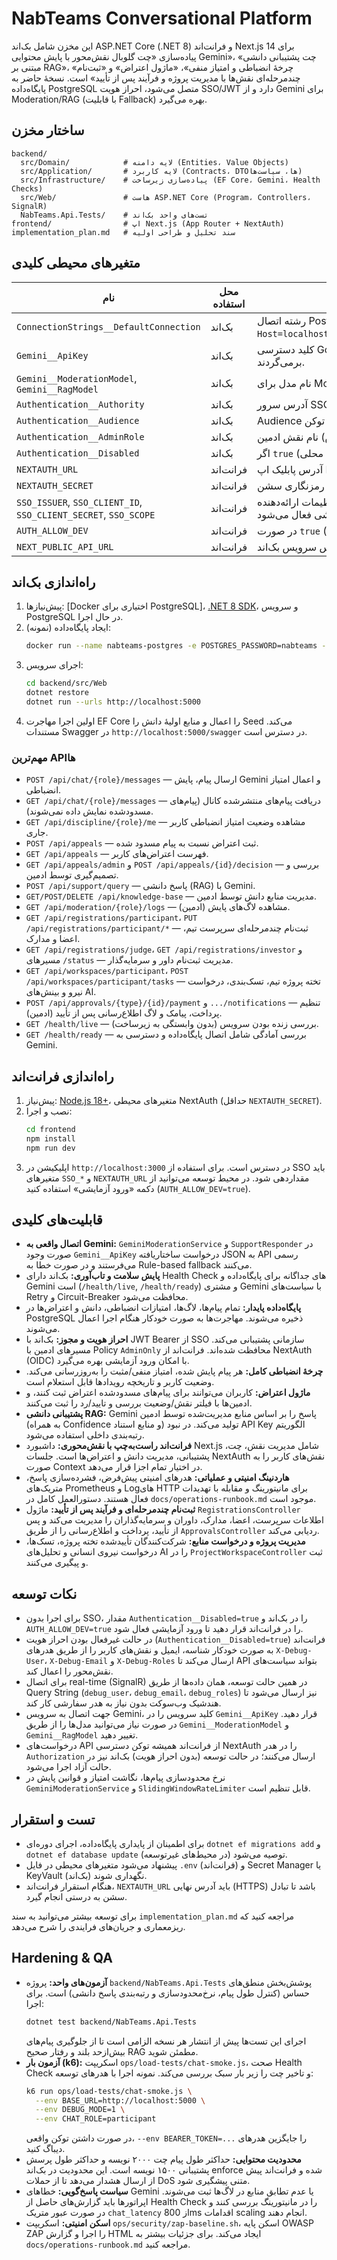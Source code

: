 # NabTeams Conversational Platform

این مخزن شامل بک‌اند ASP.NET Core (.NET 8) و فرانت‌اند Next.js 14 برای پیاده‌سازی «چت گلوبال نقش‌محور با پایش محتوایی Gemini»، «چت پشتیبانی دانشی مبتنی بر RAG»، «چرخهٔ انضباطی و امتیاز منفی»، «ماژول اعتراض» و «ثبت‌نام چندمرحله‌ای نقش‌ها با مدیریت پروژه و فرآیند پس از تأیید» است. نسخهٔ حاضر به پایگاه‌داده PostgreSQL متصل می‌شود، احراز هویت SSO/JWT دارد و از Gemini برای Moderation/RAG (با قابلیت Fallback) بهره می‌گیرد.

## ساختار مخزن

```
backend/
  src/Domain/            # لایه دامنه (Entities، Value Objects)
  src/Application/       # لایه کاربرد (Contracts، DTOها، سیاست‌ها)
  src/Infrastructure/    # پیاده‌سازی زیرساخت (EF Core، Gemini، Health Checks)
  src/Web/               # هاست ASP.NET Core (Program، Controllers، SignalR)
  NabTeams.Api.Tests/    # تست‌های واحد بک‌اند
frontend/                # اپ Next.js (App Router + NextAuth)
implementation_plan.md   # سند تحلیل و طراحی اولیه
```

## متغیرهای محیطی کلیدی

| نام | محل استفاده | توضیح |
| --- | --- | --- |
| `ConnectionStrings__DefaultConnection` | بک‌اند | رشته اتصال PostgreSQL (پیش‌فرض: `Host=localhost;Port=5432;Database=nabteams;Username=nabteams;Password=nabteams`) |
| `Gemini__ApiKey` | بک‌اند | کلید دسترسی Google Gemini. در صورت خالی بودن، سرویس‌ها به حالت Rule-based برمی‌گردند. |
| `Gemini__ModerationModel`, `Gemini__RagModel` | بک‌اند | نام مدل برای Moderation/RAG. پیش‌فرض: `gemini-1.5-pro`. |
| `Authentication__Authority` | بک‌اند | آدرس سرور SSO/OIDC. |
| `Authentication__Audience` | بک‌اند | Audience توکن JWT. |
| `Authentication__AdminRole` | بک‌اند | نام نقش ادمین (پیش‌فرض `admin`). |
| `Authentication__Disabled` | بک‌اند | اگر `true` باشد، احراز هویت غیرفعال می‌شود (برای توسعه محلی). |
| `NEXTAUTH_URL` | فرانت‌اند | آدرس پابلیک اپ Next.js (مثلاً `http://localhost:3000`). |
| `NEXTAUTH_SECRET` | فرانت‌اند | کلید رمزنگاری سشن NextAuth. |
| `SSO_ISSUER`, `SSO_CLIENT_ID`, `SSO_CLIENT_SECRET`, `SSO_SCOPE` | فرانت‌اند | تنظیمات ارائه‌دهنده OIDC برای NextAuth. اگر مقداردهی نشود و `AUTH_ALLOW_DEV=true` باشد، ورود آزمایشی فعال می‌شود. |
| `AUTH_ALLOW_DEV` | فرانت‌اند | در صورت `true` (پیش‌فرض)، Provider ورود آزمایشی (Credentials) فعال می‌شود. |
| `NEXT_PUBLIC_API_URL` | فرانت‌اند | آدرس سرویس بک‌اند (پیش‌فرض `http://localhost:5000`). |

## راه‌اندازی بک‌اند

1. پیش‌نیازها: [Docker اختیاری برای PostgreSQL]، [.NET 8 SDK](https://dotnet.microsoft.com/download)، و سرویس PostgreSQL در حال اجرا.
2. ایجاد پایگاه‌داده (نمونه):
   ```bash
   docker run --name nabteams-postgres -e POSTGRES_PASSWORD=nabteams -e POSTGRES_USER=nabteams -e POSTGRES_DB=nabteams -p 5432:5432 -d postgres:15
   ```
3. اجرای سرویس:
   ```bash
   cd backend/src/Web
   dotnet restore
   dotnet run --urls http://localhost:5000
   ```
4. اولین اجرا مهاجرت EF Core را اعمال و منابع اولیهٔ دانش را Seed می‌کند. مستندات Swagger در `http://localhost:5000/swagger` در دسترس است.

### مهم‌ترین APIها

- `POST /api/chat/{role}/messages` — ارسال پیام، پایش Gemini و اعمال امتیاز انضباطی.
- `GET /api/chat/{role}/messages` — دریافت پیام‌های منتشرشده کانال (پیام‌های مسدود‌شده نمایش داده نمی‌شوند).
- `GET /api/discipline/{role}/me` — مشاهده وضعیت امتیاز انضباطی کاربر جاری.
- `POST /api/appeals` — ثبت اعتراض نسبت به پیام مسدود شده.
- `GET /api/appeals` — فهرست اعتراض‌های کاربر.
- `GET /api/appeals/admin` و `POST /api/appeals/{id}/decision` — بررسی و تصمیم‌گیری توسط ادمین.
- `POST /api/support/query` — پاسخ دانشی (RAG) با Gemini.
- `GET/POST/DELETE /api/knowledge-base` — مدیریت منابع دانش توسط ادمین.
- `GET /api/moderation/{role}/logs` — مشاهده لاگ‌های پایش (ادمین).
- `GET /api/registrations/participant`، `PUT /api/registrations/participant/*` — ثبت‌نام چندمرحله‌ای سرپرست تیم، اعضا و مدارک.
- `GET /api/registrations/judge`، `GET /api/registrations/investor` و مسیرهای `/status` — مدیریت ثبت‌نام داور و سرمایه‌گذار.
- `GET /api/workspaces/participant`، `POST /api/workspaces/participant/tasks` — تخته پروژه تیم، تسک‌بندی، درخواست نیرو و بینش‌های AI.
- `POST /api/approvals/{type}/{id}/payment` و `.../notifications` — تنظیم پرداخت، پیامک و لاگ اطلاع‌رسانی پس از تأیید (ادمین).
- `GET /health/live` — بررسی زنده بودن سرویس (بدون وابستگی به زیرساخت).
- `GET /health/ready` — بررسی آمادگی شامل اتصال پایگاه‌داده و دسترسی به Gemini.

## راه‌اندازی فرانت‌اند

1. پیش‌نیاز: [Node.js 18+](https://nodejs.org/)، متغیرهای محیطی NextAuth (حداقل `NEXTAUTH_SECRET`).
2. نصب و اجرا:
   ```bash
   cd frontend
   npm install
   npm run dev
   ```
3. اپلیکیشن در `http://localhost:3000` در دسترس است. برای استفاده از SSO باید متغیرهای `SSO_*` و `NEXTAUTH_URL` مقداردهی شود. در محیط توسعه می‌توانید از دکمه «ورود آزمایشی» استفاده کنید (`AUTH_ALLOW_DEV=true`).

## قابلیت‌های کلیدی

- **اتصال واقعی به Gemini:** `GeminiModerationService` و `SupportResponder` در صورت وجود `Gemini__ApiKey` درخواست ساختار‌یافته JSON به API رسمی می‌فرستند و در صورت خطا به Rule-based fallback می‌کنند.
- **پایش سلامت و تاب‌آوری:** بک‌اند دارای Health Check های جداگانه برای پایگاه‌داده و Gemini است (`/health/live`, `/health/ready`) و مشتری Gemini با سیاست‌های Retry و Circuit-Breaker محافظت می‌شود.
- **پایگاه‌داده پایدار:** تمام پیام‌ها، لاگ‌ها، امتیازات انضباطی، دانش و اعتراض‌ها در PostgreSQL ذخیره می‌شوند. مهاجرت‌ها به صورت خودکار هنگام اجرا اعمال می‌شوند.
- **احراز هویت و مجوز:** بک‌اند با JWT Bearer از SSO سازمانی پشتیبانی می‌کند. مسیرهای ادمین با Policy `AdminOnly` محافظت شده‌اند. فرانت‌اند از NextAuth (OIDC) با امکان ورود آزمایشی بهره می‌گیرد.
- **چرخهٔ انضباطی کامل:** هر پیام پایش شده، امتیاز منفی/مثبت را به‌روزرسانی می‌کند. وضعیت کاربر و تاریخچه رویدادها قابل استعلام است.
- **ماژول اعتراض:** کاربران می‌توانند برای پیام‌های مسدود‌شده اعتراض ثبت کنند، و ادمین‌ها با فیلتر نقش/وضعیت بررسی و تایید/رد را ثبت می‌کنند.
- **پشتیبانی دانشی RAG:** Gemini پاسخ را بر اساس منابع مدیریت‌شده توسط ادمین (به همراه Confidence و منابع استناد) تولید می‌کند. در نبود API Key الگوریتم رتبه‌بندی داخلی استفاده می‌شود.
- **فرانت‌اند راست‌به‌چپ با نقش‌محوری:** داشبورد Next.js شامل مدیریت نقش، چت، پشتیبانی، مدیریت دانش و اعتراض‌ها است. جلسات NextAuth نقش‌های کاربر را به صورت Context در اختیار تمام اجزا قرار می‌دهد.
- **هاردنینگ امنیتی و عملیاتی:** هدرهای امنیتی پیش‌فرض، فشرده‌سازی پاسخ، متریک‌های Prometheus و Logهای HTTP برای مانیتورینگ و مقابله با تهدیدات فعال هستند. دستورالعمل کامل در `docs/operations-runbook.md` موجود است.
- **ثبت‌نام چندمرحله‌ای و فرآیند پس از تأیید:** ماژول `RegistrationsController` اطلاعات سرپرست، اعضا، مدارک، داوران و سرمایه‌گذاران را مدیریت می‌کند و پس از تأیید، پرداخت و اطلاع‌رسانی را از طریق `ApprovalsController` ردیابی می‌کند.
- **مدیریت پروژه و درخواست منابع:** شرکت‌کنندگان تأییدشده تخته پروژه، تسک‌ها، درخواست نیروی انسانی و تحلیل‌های AI را در `ProjectWorkspaceController` ثبت و پیگیری می‌کنند.

## نکات توسعه

- برای اجرا بدون SSO، مقدار `Authentication__Disabled=true` را در بک‌اند و `AUTH_ALLOW_DEV=true` را در فرانت‌اند قرار دهید تا ورود آزمایشی فعال شود.
- در حالت غیرفعال بودن احراز هویت (`Authentication__Disabled=true`) فرانت‌اند به صورت خودکار شناسه، ایمیل و نقش‌های کاربر را از طریق هدرهای `X-Debug-User`، `X-Debug-Email` و `X-Debug-Roles` ارسال می‌کند تا API بتواند سیاست‌های نقش‌محور را اعمال کند.
- برای اتصال real-time (SignalR) در همین حالت توسعه، همان داده‌ها از طریق Query String (`debug_user`، `debug_email`، `debug_roles`) نیز ارسال می‌شود تا هندشیک وب‌سوکت بدون نیاز به هدر سفارشی کار کند.
- جهت اتصال به سرویس Gemini، کلید سرویس را در `Gemini__ApiKey` قرار دهید. در صورت نیاز می‌توانید مدل‌ها را از طریق `Gemini__ModerationModel` و `Gemini__RagModel` تغییر دهید.
- درخواست‌های API از فرانت‌اند همیشه توکن دسترسی NextAuth را در هدر `Authorization` ارسال می‌کنند؛ در حالت توسعه (بدون احراز هویت) بک‌اند نیز در حالت آزاد اجرا می‌شود.
- نرخ محدودسازی پیام‌ها، نگاشت امتیاز و قوانین پایش در `GeminiModerationService` و `SlidingWindowRateLimiter` قابل تنظیم است.

## تست و استقرار

- برای اطمینان از پایداری پایگاه‌داده، اجرای دوره‌ای `dotnet ef migrations add` و `dotnet ef database update` (در محیط‌های غیرتوسعه) توصیه می‌شود.
- پیشنهاد می‌شود متغیرهای محیطی در فایل `.env` (فرانت‌اند) و Secret Manager یا KeyVault (بک‌اند) نگهداری شوند.
- هنگام استقرار فرانت‌اند، `NEXTAUTH_URL` باید آدرس نهایی (HTTPS) باشد تا تبادل سشن به درستی انجام گیرد.

برای توسعه بیشتر می‌توانید به سند `implementation_plan.md` مراجعه کنید که ریزمعماری و جریان‌های فرایندی را شرح می‌دهد.

## Hardening & QA

- **آزمون‌های واحد:** پروژه `backend/NabTeams.Api.Tests` پوشش‌بخش منطق‌های حساس (کنترل طول پیام، نرخ‌محدودسازی و رتبه‌بندی پاسخ دانشی) است. برای اجرا:
  ```bash
  dotnet test backend/NabTeams.Api.Tests
  ```
  اجرای این تست‌ها پیش از انتشار هر نسخه الزامی است تا از جلوگیری پیام‌های بیش‌ازحد بلند و رفتار صحیح RAG مطمئن شوید.
- **آزمون بار (k6):** اسکریپت `ops/load-tests/chat-smoke.js`، صحت Health Check و تاخیر چت را زیر بار سبک بررسی می‌کند. نمونه اجرا با هدرهای توسعه:
  ```bash
  k6 run ops/load-tests/chat-smoke.js \
    --env BASE_URL=http://localhost:5000 \
    --env DEBUG_MODE=1 \
    --env CHAT_ROLE=participant
  ```
  در صورت داشتن توکن واقعی، `--env BEARER_TOKEN=...` را جایگزین هدرهای دیباگ کنید.
- **محدودیت محتوایی:** حداکثر طول پیام چت ۲۰۰۰ نویسه و حداکثر طول پرسش پشتیبانی ۱۵۰۰ نویسه است. این محدودیت در بک‌اند enforce شده و فرانت‌اند پیش از ارسال هشدار می‌دهد تا از حملات DoS متنی پیشگیری شود.
- **سیاست پاسخ‌گویی:** خطاهای Gemini یا عدم تطابق منابع در لاگ‌ها ثبت می‌شوند. اپراتورها باید گزارش‌های حاصل از Health Check را در مانیتورینگ بررسی کنند و در صورت عبور متریک `chat_latency` از 800ms اقدامات scaling انجام دهند.
- **اسکن امنیتی:** اسکریپت `ops/security/zap-baseline.sh`، اسکن پایه OWASP ZAP را اجرا و گزارش HTML ایجاد می‌کند. برای جزئیات بیشتر به `docs/operations-runbook.md` مراجعه کنید.
